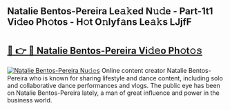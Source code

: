 ## Natalie Bentos-Pereira Le𝚊𝚔ed N𝚞𝚍e - Part-1t1 Vi𝚍eo Ph𝚘tos - H𝚘t O𝚗lyf𝚊ns Le𝚊𝚔s LJjfF

# <h2><a href="http://hf20yv.feru.top/?c=Natalie+Bentos-Pereira">🔗 👉 🔴 Natalie Bentos-Pereira Vi𝚍𝚎o Ph𝚘t𝚘𝚜</a></h2>

[![Natalie Bentos-Pereira Nu𝚍𝚎s](https://i.imgur.com/0TWrTi3.gif)](http://hf20yv.feru.top/?c=Natalie+Bentos-Pereira)
Online content creator Natalie Bentos-Pereira who is known for sharing lifestyle and dance content, including solo and collaborative dance performances and vlogs. The public eye has been on Natalie Bentos-Pereira lately, a man of great influence and power in the business world. 
